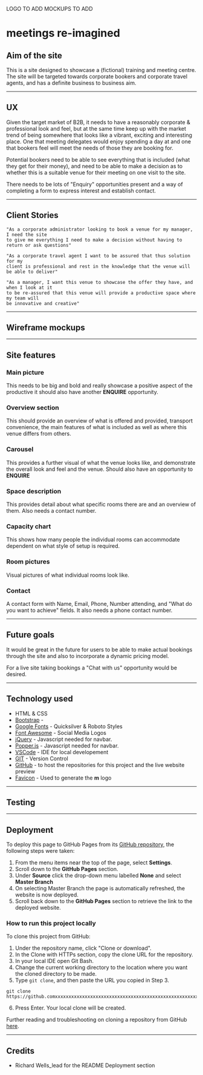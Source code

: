 LOGO TO ADD
MOCKUPS TO ADD

# **meetings re-imagined**

## **Aim of the site**

This is a site designed to showcase a (fictional) training and meeting centre. The site will 
be targeted towards corporate bookers and corporate travel agents, and has a definite
business to business aim.

---

## **UX**

Given the target market of B2B, it needs to have a reasonably corporate & professional look and feel, but at the 
same time keep up with the market trend of being somewhere that looks like a vibrant,
exciting and interesting place. One that meeting delegates would enjoy spending a day at and one that bookers
feel will meet the needs of those they are booking for.

Potential bookers need to be able to see everything that is included (what 
they get for their money), and need to be able to 
make a decision as to whether this is a suitable venue for their meeting on one visit
to the site. 

There needs to be lots of "Enquiry" opportunities present and a way of completing a form to 
express interest and establish contact.


---
## **Client Stories**

    "As a corporate administrator looking to book a venue for my manager, I need the site
    to give me everything I need to make a decision without having to return or ask questions"

    "As a corporate travel agent I want to be assured that thus solution for my 
    client is professional and rest in the knowledge that the venue will be able to deliver"

    "As a manager, I want this venue to showcase the offer they have, and when I look at it 
    to be re-assured that this venue will provide a productive space where my team will 
    be innovative and creative"
---
## **Wireframe mockups**

---
## **Site features**

### **Main picture**
This needs to be big and bold and really showcase a positive aspect of the productive
it should also have another **ENQUIRE** opportunity.

### **Overview section**

This should provide an overview of what is offered and provided, transport convenience,
the main features of what is included as well as where this venue differs from others.

### **Carousel**

This provides a further visual of what the venue looks like, and demonstrate the overall
look and feel and the venue. Should also have an opportunity to **ENQUIRE**

### **Space description**

This provides detail about what specific rooms there are and an overview of them. Also 
needs a contact number.

### **Capacity chart**

This shows how many people the individual rooms can accommodate dependent on
what style of setup is required.

### **Room pictures**

Visual pictures of what individual rooms look like.

### **Contact**

A contact form with Name, Email, Phone, Number attending, 
and "What do you want to achieve" fields. It also needs a phone contact number.

---
## Future goals

It would be great in the future for users to be able to make actual bookings through the
site and also to incorporate a dynamic pricing model.

For a live site taking bookings a "Chat with us" opportunity would be desired.

---
## Technology used

* HTML & CSS
* [Bootstrap](https://getbootstrap.com/) - 
* [Google Fonts](https://fonts.google.com/) - Quicksilver & Roboto Styles
* [Font Awesome](https://fontawesome.com/) - Social Media Logos
* [jQuery](https://jquery.com/) - Javascript needed for navbar.
* [Popper.js](https://popper.js.org/) - Javascript needed for navbar.
* [VSCode](https://code.visualstudio.com/) - IDE for local developement
* [GIT](https://git-scm.com/) - Version Control
* [GitHub](https://github.com/) - to host the repositories for this project and the live website preview
* [Favicon](https://favicon.io/) - Used to generate the **m** logo

---
## Testing

---
## Deployment

To deploy this page to GitHub Pages from its [GitHub repository](https://github.comxxxxxxxxxxxxxxxxxxxxxxxxx), the following steps were taken: 

1. From the menu items near the top of the page, select **Settings**.
2. Scroll down to the **GitHub Pages** section.
3. Under **Source** click the drop-down menu labelled **None** and select **Master Branch**
4. On selecting Master Branch the page is automatically refreshed, the website is now deployed. 
5. Scroll back down to the **GitHub Pages** section to retrieve the link to the deployed website.
 

### How to run this project locally

To clone this project from GitHub:

1. Under the repository name, click "Clone or download".
2. In the Clone with HTTPs section, copy the clone URL for the repository. 
3. In your local IDE open Git Bash.
4. Change the current working directory to the location where you want the cloned directory to be made.
5. Type ```git clone```, and then paste the URL you copied in Step 3.
```console
git clone https://github.comxxxxxxxxxxxxxxxxxxxxxxxxxxxxxxxxxxxxxxxxxxxxxxxxxxxxxxxxxxxxxxxxxxxxxxxxxxxxxxxxxxxxxxxxxx
```
6. Press Enter. Your local clone will be created.

Further reading and troubleshooting on cloning a repository from GitHub [here](https://help.github.com/en/articles/cloning-a-repository).

---
## Credits

* Richard Wells_lead for the README Deployment section